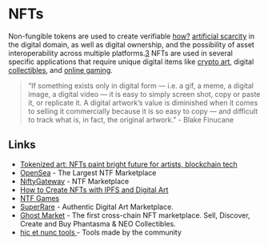 # NFTs

Non-fungible tokens are used to create verifiable [how?](https://en.wikipedia.org/wiki/Wikipedia:Please_clarify) [artificial scarcity](https://en.wikipedia.org/wiki/Artificial_scarcity) in the digital domain, as well as digital ownership, and the possibility of asset interoperability across multiple platforms.[3](https://en.wikipedia.org/wiki/Non-fungible_token#cite_note-4) NFTs are used in several specific applications that require unique digital items like [crypto art](https://en.wikipedia.org/wiki/Crypto_art), digital [collectibles](https://en.wikipedia.org/wiki/Collectable), and [online gaming](https://en.wikipedia.org/wiki/Online_game).

> “If something exists only in digital form — i.e. a gif, a meme, a digital image, a digital video — it is easy to simply screen shot, copy or paste it, or replicate it. A digital artwork’s value is diminished when it comes to selling it commercially because it is so easy to copy — and difficult to track what is, in fact, the original artwork.” - Blake Finucane

## Links

* [Tokenized art: NFTs paint bright future for artists, blockchain tech](https://cointelegraph.com/news/tokenized-art-nfts-paint-bright-future-for-artists-blockchain-tech)
* [OpenSea](https://opensea.io/) - The Largest NTF Marketplace
* [NiftyGateway](https://niftygateway.com/) - NTF Marketplace
* [How to Create NFTs with IPFS and Digital Art](https://medium.com/pinata/ipfs-nfts-and-persistent-artwork-50a129587a36)
* [NTF Games](https://cryptalker.com/best-nft-games/)
* [SuperRare](https://superrare.co/) - Authentic Digital Art Marketplace.
* [Ghost Market](https://ghostmarket.io/) - The first cross-chain NFT marketplace. Sell, Discover, Create and Buy Phantasma & NEO Collectibles.
* [hic et nunc tools ](https://github.com/hicetnunc2000/hicetnunc/wiki/Tools-made-by-the-community) - Tools made by the community
